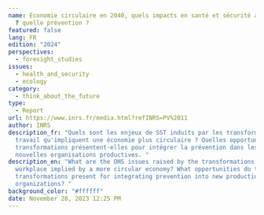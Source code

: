 ```yaml
---
name: Economie circulaire en 2040, quels impacts en santé et sécurité au travail
  ? quelle prévention ?
featured: false
lang: FR
edition: "2024"
perspectives:
  - foresight_studies
issues:
  - health_and_security
  - ecology
category:
  - think_about_the_future
type:
  - Report
url: https://www.inrs.fr/media.html?refINRS=PV%2011
author: INRS
description_fr: "Quels sont les enjeux de SST induits par les transformations du
  travail qu'impliquent une économie plus circulaire ? Quelles opportunités ces
  transformations présentent-elles pour intégrer la prévention dans les
  nouvelles organisations productives. "
description_en: "What are the OHS issues raised by the transformations in the
  workplace implied by a more circular economy? What opportunities do these
  transformations present for integrating prevention into new production
  organizations? "
background_color: "#ffffff"
date: November 28, 2023 12:25 PM
---
```


